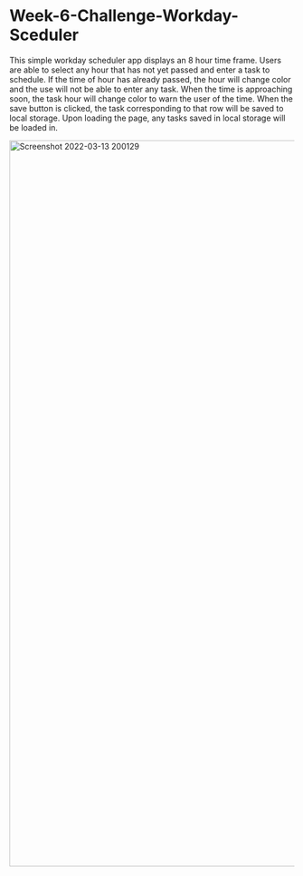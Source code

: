 # Week-6-Challenge-Workday-Sceduler

This simple workday scheduler app displays an 8 hour time frame.
Users are able to select any hour that has not yet passed and enter a task to schedule.
If the time of hour has already passed, the hour will change color and the use will not be able to enter any task.
When the time is approaching soon, the task hour will change color to warn the user of the time.
When the save button is clicked, the task corresponding to that row will be saved to local storage.
Upon loading the page, any tasks saved in local storage will be loaded in.


<img width="1281" alt="Screenshot 2022-03-13 200129" src="https://user-images.githubusercontent.com/98509170/158088241-642ff2f7-1cee-42c2-9364-93407b8b8547.png">
